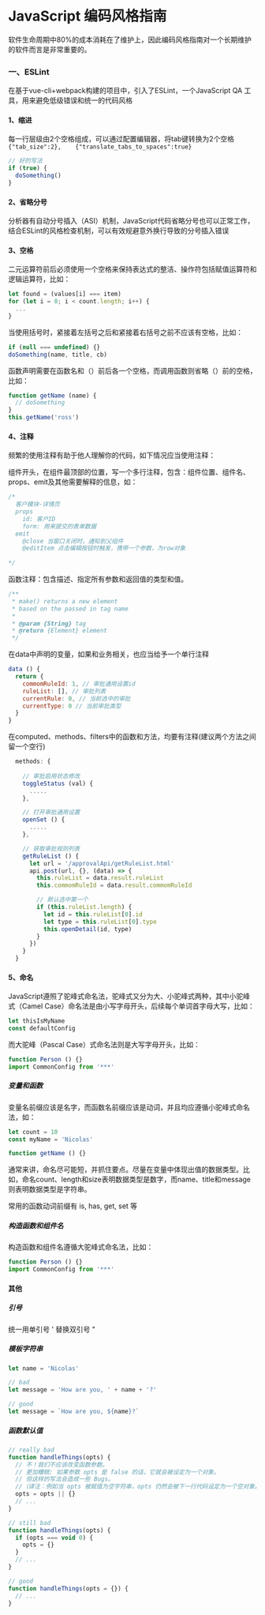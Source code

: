 # JavaScript 编码风格指南

软件生命周期中80%的成本消耗在了维护上，因此编码风格指南对一个长期维护的软件而言是非常重要的。



### 一、ESLint

在基于vue-cli+webpack构建的项目中，引入了ESLint，一个JavaScript QA 工具，用来避免低级错误和统一的代码风格



#### 1、缩进

每一行层级由2个空格组成，可以通过配置编辑器，将tab键转换为2个空格`{"tab_size":2},    {"translate_tabs_to_spaces":true}`

```javascript
// 好的写法
if (true) {
  doSomething()
}
```



#### 2、省略分号

分析器有自动分号插入（ASI）机制，JavaScript代码省略分号也可以正常工作，结合ESLint的风格检查机制，可以有效规避意外换行导致的分号插入错误



#### 3、空格

二元运算符前后必须使用一个空格来保持表达式的整洁、操作符包括赋值运算符和逻辑运算符，比如：

```javascript
let found = (values[i] === item)
for (let i = 0; i < count.length; i++) {
  ...
}
```

当使用括号时，紧接着左括号之后和紧接着右括号之前不应该有空格，比如：

```javascript
if (null === undefined) {}
doSomething(name, title, cb)
```

函数声明需要在函数名和（）前后各一个空格，而调用函数则省略（）前的空格，比如：

```javascript
function getName (name) {
  // doSomething
}
this.getName('ross')
```



#### 4、注释

频繁的使用注释有助于他人理解你的代码，如下情况应当使用注释：

组件开头，在组件最顶部的位置，写一个多行注释，包含：组件位置、组件名、props、emit及其他需要解释的信息，如：

```javascript
/*
  客户模块-详情页
  props
  	id: 客户ID
  	form: 用来提交的表单数据
  emit
  	@close 当窗口关闭时，通知到父组件
  	@editItem 点击编辑按钮时触发，携带一个参数，为row对象
  
*/
```

函数注释：包含描述、指定所有参数和返回值的类型和值。

```javascript
/**
 * make() returns a new element
 * based on the passed in tag name
 *
 * @param {String} tag
 * @return {Element} element
 */
```



在data中声明的变量，如果和业务相关，也应当给予一个单行注释

```javascript
data () {
  return {
    commomRuleId: 1, // 审批通用设置id
    ruleList: [], // 审批列表
    currentRule: 0, // 当前选中的审批
    currentType: 0 // 当前审批类型
  }
}
```



在computed、methods、filters中的函数和方法，均要有注释(建议两个方法之间留一个空行)

```javascript
  methods: {
    
    // 审批启用状态修改
    toggleStatus (val) {
      .....
    },

    // 打开审批通用设置
    openSet () {
      .....
    },

    // 获取审批规则列表
    getRuleList () {
      let url = '/approvalApi/getRuleList.html'
      api.post(url, {}, (data) => {
        this.ruleList = data.result.ruleList
        this.commomRuleId = data.result.commomRuleId

        // 默认选中第一个
        if (this.ruleList.length) {
          let id = this.ruleList[0].id
          let type = this.ruleList[0].type
          this.openDetail(id, type)
        }
      })
    }
  }
```



#### 5、命名

JavaScript遵照了驼峰式命名法，驼峰式又分为大、小驼峰式两种，其中小驼峰式（Camel Case）命名法是由小写字母开头，后续每个单词首字母大写，比如：

```javascript
let thisIsMyName
const defaultConfig
```

而大驼峰（Pascal Case）式命名法则是大写字母开头，比如：

```javascript
function Person () {}
import CommonConfig from '***'
```

##### 变量和函数

变量名前缀应该是名字，而函数名前缀应该是动词，并且均应遵循小驼峰式命名法，如：

```javascript
let count = 10
const myName = 'Nicolas'

function getName () {}
```

通常来讲，命名尽可能短，并抓住要点。尽量在变量中体现出值的数据类型。比如，命名count、length和size表明数据类型是数字，而name、title和message则表明数据类型是字符串。

常用的函数动词前缀有 is, has, get, set 等

##### 构造函数和组件名

构造函数和组件名遵循大驼峰式命名法，比如：

```javascript
function Person () {}
import CommonConfig from '***'
```



#### 其他

##### 引号

统一用单引号 ' 替换双引号 "



##### 模板字符串

```javascript
let name = 'Nicolas'

// bad
let message = 'How are you, ' + name + '?'

// good
let message = `How are you, ${name}?`
```



##### 函数默认值

```javascript
// really bad
function handleThings(opts) {
  // 不！我们不应该改变函数参数。
  // 更加糟糕: 如果参数 opts 是 false 的话，它就会被设定为一个对象。
  // 但这样的写法会造成一些 Bugs。
  //（译注：例如当 opts 被赋值为空字符串，opts 仍然会被下一行代码设定为一个空对象。）
  opts = opts || {}
  // ...
}

// still bad
function handleThings(opts) {
  if (opts === void 0) {
    opts = {}
  }
  // ...
}

// good
function handleThings(opts = {}) {
  // ...
}
```



